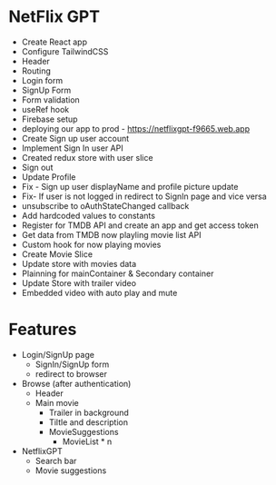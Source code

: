 # NetFlix GPT

- Create React app
- Configure TailwindCSS
- Header
- Routing
- Login form
- SignUp Form
- Form validation
- useRef hook
- Firebase setup
- deploying our app to prod - https://netflixgpt-f9665.web.app
- Create Sign up user account
- Implement Sign In user API
- Created  redux store with user slice
- Sign out
- Update Profile
- Fix - Sign up user displayName and profile picture update
- Fix- If user is not logged in redirect to SignIn page and vice versa
- unsubscribe to oAuthStateChanged callback
- Add hardcoded values to constants
- Register for TMDB API and create an app  and get access token
- Get data from TMDB now playling movie list API
- Custom hook for now playing movies
- Create Movie Slice
- Update store with movies data
- Plainning for mainContainer & Secondary container
- Update Store with trailer video
- Embedded video with auto play and mute
# Features
- Login/SignUp page
    - SignIn/SignUp form
    - redirect to browser
- Browse (after authentication)
    - Header
    - Main movie
        - Trailer in background
        - Tiltle and description
        - MovieSuggestions
            - MovieList * n
- NetflixGPT
    - Search bar
    - Movie suggestions
